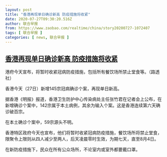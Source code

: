 ```yaml
---
layout: post
title: "香港再现单日确诊新高 防疫措施将收紧"
date: 2020-07-27T09:30:20.516Z
author: 联合早报
from: https://www.zaobao.com/realtime/china/story20200727-1072407
tags: [ 联合早报 ]
categories: [ news, 联合早报 ]
---
```

<!--1595868480000-->
[香港再现单日确诊新高 防疫措施将收紧](https://www.zaobao.com/realtime/china/story20200727-1072407)
------

<div>
<div class="figure-media"><img class="img-fluid lazyload" data-src="https://www.zaobao.com.sg/sites/default/files/styles/article_large_full/public/images/202007/20200727/file7bmi1bluo0m14tkzndu3.jpg?itok=Rddv-2On" title="港府今天宣布，将暂时收紧冠病防疫措施，包括所有餐饮场所禁止堂食等。（路透社）" alt src="https://www.zaobao.com.sg/sites/default/files/styles/article_large_full/public/images/202007/20200727/file7bmi1bluo0m14tkzndu3.jpg?itok=Rddv-2On" referrerpolicy="no-referrer"></div><figcaption>港府今天宣布，将暂时收紧冠病防疫措施，包括所有餐饮场所禁止堂食等。（路透社）</figcaption><p>香港今天（27日）新增145宗冠病确诊个案，再现单日新高。</p><p>据香港《明报》报道，香港卫生防护中心传染病处主任张竹君在记者会上公布，在新增确诊个案中，142宗属于本土病例，其余为输入个案。这是香港连续第六天确诊破百宗。</p><p>在本土确诊个案中，59宗源头不明。</p><section id="imu"><div id="dfp-ad-imu1-wrapper" class="dfp-tag-wrapper"><div id="dfp-ad-imu1" class="dfp-tag-wrapper"></div></div></section><p>香港特区政府今天也宣布，他们将暂时收紧冠病防疫措施，餐饮场所将禁止堂食，限聚令上限则从四人减少至两人，后天凌晨零时生效，为期七天，直至8月4日。</p><p>在新防疫措施下，民众在所有公众场所，不论室内或室外都要戴口罩。</p><div id="innity-in-post"></div><div id="dfp-ad-midarticlespecial-wrapper" class="dfp-tag-wrapper"><div id="dfp-ad-midarticlespecial" class="dfp-tag-wrapper"></div></div>
</div>
